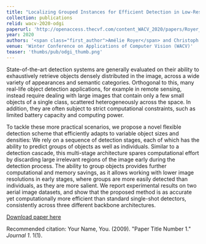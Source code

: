 ```yaml
---
title: "Localizing Grouped Instances for Efficient Detection in Low-Resource Scenarios"
collection: publications
relid: wacv-2020-odgi
paperurl: 'http://openaccess.thecvf.com/content_WACV_2020/papers/Royer_Localizing_Grouped_Instances_for_Efficient_Detection_in_Low-Resource_Scenarios_WACV_2020_paper.pdf'
year: 2020
authors: '<span class="first_author">Amélie Royer</span> and Christoph Lampert'
venue: 'Winter Conference on Applications of Computer Vision (WACV)'
teaser: 'thumbs/pub/odgi_thumb.png'
---
```


State-of-the-art detection systems are generally evaluated on their ability to exhaustively retrieve objects densely distributed in the image, across a wide variety of appearances and semantic categories. Orthogonal to this, many real-life object detection applications, for example in remote sensing, instead require dealing with large images that contain only a few small objects of a single class, scattered heterogeneously across the space. In addition, they are often subject to strict computational constraints, such as limited battery capacity and computing power.

To tackle these more practical scenarios, we propose a novel flexible detection scheme that efficiently adapts to variable object sizes and densities: We rely on a sequence of detection stages, each of which has the ability to predict groups of objects as well as individuals. Similar to a detection cascade, this multi-stage architecture spares computational effort by discarding large irrelevant regions of the image early during the detection process. The ability to group objects provides further computational and memory savings, as it allows working with lower image resolutions in early stages, where groups are more easily detected than individuals, as they are more salient. We report experimental results on two aerial image datasets, and show that the proposed method is as accurate yet computationally more efficient than standard single-shot detectors, consistently across three different backbone architectures.



[Download paper here](http://academicpages.github.io/files/paper1.pdf)

Recommended citation: Your Name, You. (2009). "Paper Title Number 1." <i>Journal 1</i>. 1(1).
